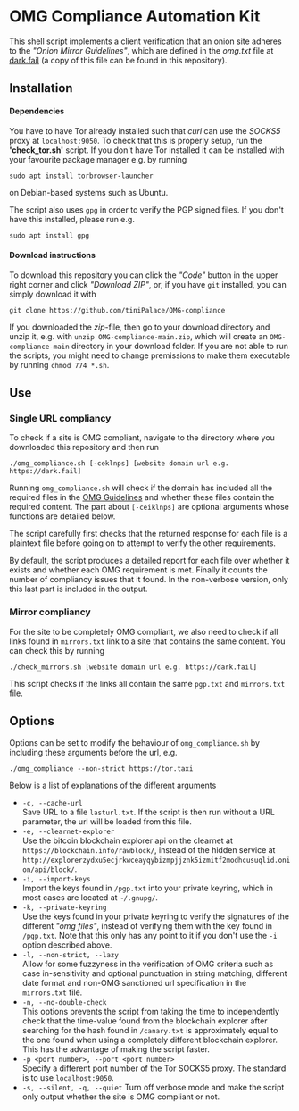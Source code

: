 # OMG Compliance Automation Kit

This shell script implements a client verification that an onion site
adheres to the *"Onion Mirror Guidelines"*, which are defined in the *omg.txt*
file at [dark.fail](https://dark.fail/spec/omg.txt) (a copy of this file
can be found in this repository).


## Installation

#### Dependencies

You have to have Tor already installed such that *curl* can use the *SOCKS5*
proxy at `localhost:9050`. To check that this is properly setup, run the
**'check_tor.sh'** script. If you don't have Tor installed it can be installed
with your favourite package manager e.g. by running
```
sudo apt install torbrowser-launcher
```
on Debian-based systems such as Ubuntu.

The script also uses `gpg` in order to verify the PGP signed files. If you don't
have this installed, please run e.g.
```
sudo apt install gpg
```

#### Download instructions

To download this repository you can click the *"Code"* button in the upper right
corner and click *"Download ZIP"*, or, if you have `git` installed, you can simply
download it with
```
git clone https://github.com/tiniPalace/OMG-compliance
```
If you downloaded the *zip*-file, then go to your download directory and unzip it, e.g. with
`unzip OMG-compliance-main.zip`,
which will create an `OMG-compliance-main` directory in your download folder. If you are
not able to run the scripts, you might need to change premissions to make them executable
by running `chmod 774 *.sh`.


## Use

### Single URL compliancy

To check if a site is OMG compliant, navigate to the directory where you downloaded this
repository and then
run
```
./omg_compliance.sh [-ceklnps] [website domain url e.g. https://dark.fail]
```
Running `omg_compliance.sh` will check if the domain has included all the required files
in the [OMG Guidelines](./omg.txt) and whether these files contain
the required content. The part about `[-ceiklnps]` are optional arguments whose functions are
detailed below.

The script carefully first checks that the returned response for each file is a plaintext
file before going on to attempt to verify the other requirements.

By default, the script produces a detailed
report for each file over whether it exists and whether each OMG requirement is met. Finally
it counts the number of compliancy issues that it found. In the non-verbose version, only this last part is included in the output.

### Mirror compliancy

For the site to be completely OMG compliant, we also need to check if all links found in
`mirrors.txt` link to a site that contains the same content. You can check this by running
```
./check_mirrors.sh [website domain url e.g. https://dark.fail]
```
This script checks if the links all contain the same `pgp.txt` and `mirrors.txt` file.

## Options

Options can be set to modify the behaviour of `omg_compliance.sh` by including these arguments
before the url, e.g.
```
./omg_compliance --non-strict https://tor.taxi
```
Below is a list of explanations of the different arguments

- `-c, --cache-url`  
Save URL to a file `lasturl.txt`. If the script is then run without a URL parameter, the url will be loaded from this file.
- `-e, --clearnet-explorer`  
Use the bitcoin blockchain explorer api on the clearnet at `https://blockchain.info/rawblock/`, instead of the hidden service at `http://explorerzydxu5ecjrkwceayqybizmpjjznk5izmitf2modhcusuqlid.onion/api/block/`.
- `-i, --import-keys`  
Import the keys found in `/pgp.txt` into your private keyring, which in most cases are located at `~/.gnupg/`.
- `-k, --private-keyring`  
Use the keys found in your private keyring to verify the signatures of the different *"omg files"*, instead of verifying them with the key found in `/pgp.txt`. Note that this only has any point to it if you don't use the `-i` option described above.
- `-l, --non-strict, --lazy`  
Allow for some fuzzyness in the verification of OMG criteria such as case in-sensitivity and optional punctuation in string matching, different date format and non-OMG sanctioned url specification in the `mirrors.txt` file.
- `-n, --no-double-check`  
This options prevents the script from taking the time to independently check that the time-value found from the blockchain explorer after searching for the hash found in `/canary.txt` is approximately equal to the one found when using a completely different blockchain explorer. This has the advantage of making the script faster.
- `-p <port number>, --port <port number>`  
Specify a different port number of the Tor SOCKS5 proxy. The standard is to use `localhost:9050`.
- `-s, --silent, -q, --quiet`
Turn off verbose mode and make the script only output whether the site is OMG compliant or not.
